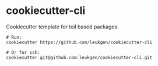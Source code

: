 # cookiecutter-cli

Cookiecutter template for toil based packages.

    # Run:
    cookiecutter https://github.com/leukgen/cookiecutter-cli

    # Or for ssh:
    cookiecutter git@github.com:leukgen/cookiecutter-cli.git
